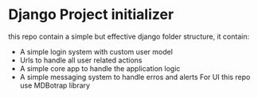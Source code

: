 # Django Project initializer
this repo contain a simple but effective django folder structure, it contain:
- A simple login system with custom user model
- Urls to handle all user related actions
- A simple core app to handle the application logic
- A simple messaging system to handle erros and alerts
For UI this repo use MDBotrap library
